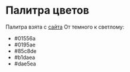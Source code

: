 # Палитра цветов
Палитра взята с [сайта](https://color.romanuke.com/tsvetovaya-palitra-2194/)
От темного к светлому: 
* #01556a
* #0195ae
* #85c8de
* #b1daea
* #dae5ea